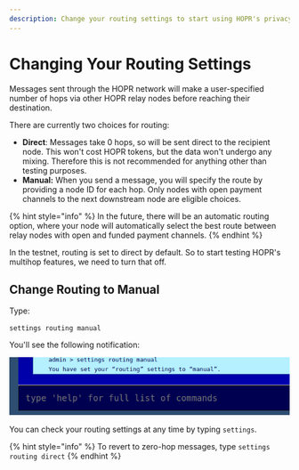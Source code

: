 ```yaml
---
description: Change your routing settings to start using HOPR's privacy features
---
```


# Changing Your Routing Settings

Messages sent through the HOPR network will make a user-specified number of hops via other HOPR relay nodes before reaching their destination.

There are currently two choices for routing:

* **Direct**: Messages take 0 hops, so will be sent direct to the recipient node. This won't cost HOPR tokens, but the data won't undergo any mixing. Therefore this is not recommended for anything other than testing purposes.
* **Manual:** When you send a message, you will specify the route by providing a node ID for each hop. Only nodes with open payment channels to the next downstream node are eligible choices.

{% hint style="info" %}
In the future, there will be an automatic routing option, where your node will automatically select the best route between relay nodes with open and funded payment channels.
{% endhint %}

In the testnet, routing is set to direct by default. So to start testing HOPR's multihop features, we need to turn that off.

## Change Routing to Manual

Type:

```text
settings routing manual
```

You'll see the following notification:

![Changing your routing settings](../.gitbook/assets/avado-manual-routing%20%281%29%20%281%29%20%281%29%20%281%29%20%281%29%20%281%29.png)

You can check your routing settings at any time by typing `settings`.

{% hint style="info" %}
To revert to zero-hop messages, type `settings routing direct`
{% endhint %}


